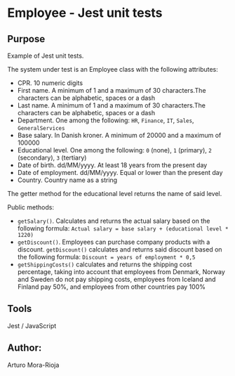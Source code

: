 # Employee - Jest unit tests

## Purpose
Example of Jest unit tests.

The system under test is an Employee class with the following attributes:
- CPR. 10 numeric digits
- First name. A minimum of 1 and a maximum of 30 characters.The characters can be alphabetic, spaces or a dash
- Last name. A minimum of 1 and a maximum of 30 characters.The characters can be alphabetic, spaces or a dash
- Department. One among the following: `HR`, `Finance`, `IT`, `Sales`, `GeneralServices`
- Base salary. In Danish kroner. A minimum of 20000 and a maximum of 100000
- Educational level. One among the following: `0` (none), `1` (primary), `2` (secondary), `3` (tertiary)
- Date of birth. dd/MM/yyyy. At least 18 years from the present day
- Date of employment. dd/MM/yyyy. Equal or lower than the present day
- Country. Country name as a string

The getter method for the educational level returns the name of said level.

Public methods:
- `getSalary()`. Calculates and returns the actual salary based on the following formula:
`Actual salary = base salary + (educational level * 1220)`
- `getDiscount()`. Employees can purchase company products with a discount. `getDiscount()` calculates and returns said discount based on the following formula:
`Discount = years of employment * 0,5`
- `getShippingCosts()` calculates and returns the shipping cost percentage, taking into account that  employees  from  Denmark,  Norway  and  Sweden  do  not  pay  shipping  costs,  employees  from  Iceland  and Finland pay 50%, and employees from other countries pay 100%

## Tools
Jest / JavaScript

## Author:
Arturo Mora-Rioja